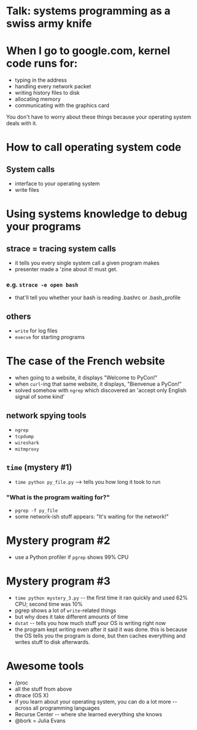 # Talk: systems programming as a swiss army knife

# When I go to google.com, kernel code runs for:

* typing in the address
* handling every network packet
* writing history files to disk
* allocating memory
* communicating with the graphics card

You don't have to worry about these things because your operating system deals with it.

# How to call operating system code

## System calls

* interface to your operating system
* write files

# Using systems knowledge to debug your programs

## strace = tracing system calls

* it tells you every single system call a given program makes
* presenter made a 'zine about it!  must get.

### e.g. `strace -e open bash`

* that'll tell you whether your bash is reading .bashrc or .bash_profile

## others

* `write` for log files
* `execve` for starting programs

# The case of the French website

* when going to a website, it displays "Welcome to PyCon!"
* when `curl`-ing that same website, it displays, "Bienvenue a PyCon!"
* solved somehow with `ngrep` which discovered an 'accept only English signal of some kind'

## network spying tools

* `ngrep`
* `tcpdump`
* `wireshark`
* `mitmproxy`

## `time` (mystery #1)

* `time python py_file.py` --> tells you how long it took to run

### "What is the program waiting for?"

* `pgrep -f py_file`
* some network-ish stuff appears: "It's waiting for the network!"

# Mystery program #2

* use a Python profiler if `pgrep` shows 99% CPU

# Mystery program #3

* `time python mystery_3.py` -- the first time it ran quickly and used 62% CPU; second time was 10%
* pgrep shows a lot of `write`-related things
* but why does it take different amounts of time
* `dstat` -- tells you how much stuff your OS is writing right now
* the program kept writing even after it said it was done.  this is because the OS tells you the program is done, but then caches everything and writes stuff to disk afterwards.  

# Awesome tools

* /proc
* all the stuff from above
* dtrace (OS X)
* if you learn about your operating system, you can do a lot more -- across all programming languages
* Recurse Center -- where she learned everything she knows
* @bork = Julia Evans
